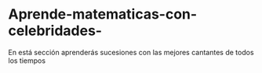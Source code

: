 # Aprende-matematicas-con-celebridades-
En está sección aprenderás sucesiones con las mejores cantantes de todos los tiempos
